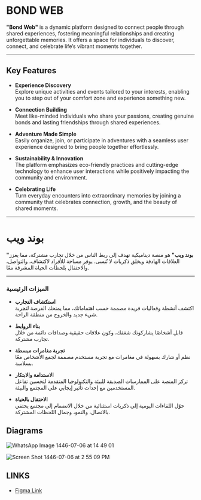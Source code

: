 # **BOND WEB**  

**"Bond Web"** is a dynamic platform designed to connect people through shared experiences, fostering meaningful relationships and creating unforgettable memories. It offers a space for individuals to discover, connect, and celebrate life’s vibrant moments together.  

---

## **Key Features**  

- **Experience Discovery**  
  Explore unique activities and events tailored to your interests, enabling you to step out of your comfort zone and experience something new.  

- **Connection Building**  
  Meet like-minded individuals who share your passions, creating genuine bonds and lasting friendships through shared experiences.  

- **Adventure Made Simple**  
  Easily organize, join, or participate in adventures with a seamless user experience designed to bring people together effortlessly.  

- **Sustainability & Innovation**  
  The platform emphasizes eco-friendly practices and cutting-edge technology to enhance user interactions while positively impacting the community and environment.  

- **Celebrating Life**  
  Turn everyday encounters into extraordinary memories by joining a community that celebrates connection, growth, and the beauty of shared moments.  

---


# **بوند ويب**  

**"بوند ويب"** هو منصة ديناميكية تهدف إلى ربط الناس من خلال تجارب مشتركة، مما يعزز العلاقات الهادفة ويخلق ذكريات لا تُنسى. يوفر مساحة للأفراد لاكتشاف، والتواصل، والاحتفال بلحظات الحياة المشرقة معًا.  

---

### **الميزات الرئيسية**  

- **استكشاف التجارب**  
  اكتشف أنشطة وفعاليات فريدة مصممة حسب اهتماماتك، مما يمنحك الفرصة لتجربة شيء جديد والخروج من منطقة الراحة.  

- **بناء الروابط**  
  قابل أشخاصًا يشاركونك شغفك، وكون علاقات حقيقية وصداقات دائمة من خلال تجارب مشتركة.  

- **تجربة مغامرات مبسطة**  
  نظم أو شارك بسهولة في مغامرات مع تجربة مستخدم مصممة لجمع الأشخاص معًا بسلاسة.  

- **الاستدامة والابتكار**  
  تركز المنصة على الممارسات الصديقة للبيئة والتكنولوجيا المتقدمة لتحسين تفاعل المستخدمين مع إحداث تأثير إيجابي على المجتمع والبيئة.  

- **الاحتفال بالحياة**  
  حوّل اللقاءات اليومية إلى ذكريات استثنائية من خلال الانضمام إلى مجتمع يحتفي بالاتصال، والنمو، وجمال اللحظات المشتركة.  

Diagrams
----
![WhatsApp Image 1446-07-06 at 14 49 01](https://github.com/user-attachments/assets/d8814261-8a64-479e-bd6d-1b0245ecaeb7)

![Screen Shot 1446-07-06 at 2 55 09 PM](https://github.com/user-attachments/assets/1d18b0db-0139-4389-8f04-c9e3522fb7e7)

LINKS
----

- [Figma Link]([URL](https://www.figma.com/proto/huBCpG2PP2vTlZ0B1Nx4K6/final-project?page-id=0%3A1&node-id=9-5&p=f&viewport=-8861%2C-145%2C0.31&t=QaGAmGcOXirEydb9-1&scaling=scale-down&content-scaling=fixed))

